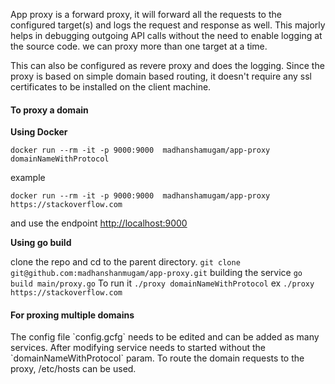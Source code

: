 App proxy is a forward proxy, it will forward all the requests to the configured target(s) and logs the request and response as well. This majorly helps in debugging outgoing API calls without the need to enable logging at the source code. we can proxy more than one target at a time.

This can also be configured as revere proxy and does the logging. Since the proxy is based on simple domain based routing, it doesn't require any ssl certificates to be installed on the client machine.


<h4>To proxy a domain </h4>


**Using Docker**

 `docker run --rm -it -p 9000:9000  madhanshamugam/app-proxy domainNameWithProtocol`
 
  example 
  
 `docker run --rm -it -p 9000:9000  madhanshamugam/app-proxy https://stackoverflow.com`
 
 and use the endpoint  [http://localhost:9000](url) 
 
 **Using go build**
 
 clone the repo and cd to the parent directory. 
    `git clone git@github.com:madhanshanmugam/app-proxy.git`
  building the service `go build main/proxy.go`
  To run it `./proxy domainNameWithProtocol` ex `./proxy https://stackoverflow.com`
  
    
  <h4>For proxing multiple domains </h4>
   The config file `config.gcfg` needs to be edited and can be added as many services. After modifying service needs to started without the `domainNameWithProtocol` param. To route the domain requests to the proxy, /etc/hosts can be used.
    
 
 